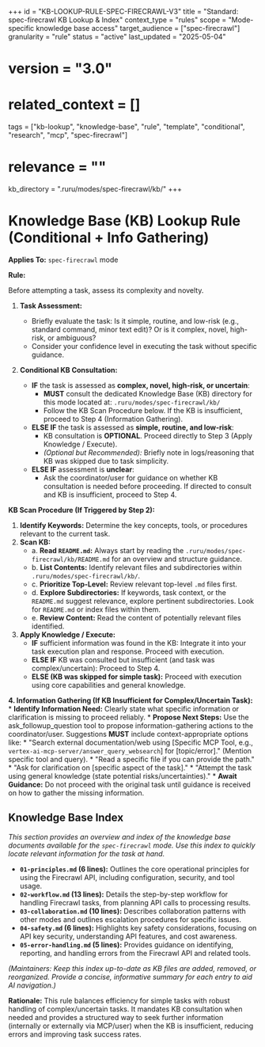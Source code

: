 +++
id = "KB-LOOKUP-RULE-SPEC-FIRECRAWL-V3"
title = "Standard: spec-firecrawl KB Lookup & Index"
context_type = "rules"
scope = "Mode-specific knowledge base access"
target_audience = ["spec-firecrawl"]
granularity = "rule"
status = "active"
last_updated = "2025-05-04"
# version = "3.0"
# related_context = []
tags = ["kb-lookup", "knowledge-base", "rule", "template", "conditional", "research", "mcp", "spec-firecrawl"]
# relevance = ""
kb_directory = ".ruru/modes/spec-firecrawl/kb/"
+++

# Knowledge Base (KB) Lookup Rule (Conditional + Info Gathering)

**Applies To:** `spec-firecrawl` mode

**Rule:**

Before attempting a task, assess its complexity and novelty.

1.  **Task Assessment:**
    *   Briefly evaluate the task: Is it simple, routine, and low-risk (e.g., standard command, minor text edit)? Or is it complex, novel, high-risk, or ambiguous?
    *   Consider your confidence level in executing the task without specific guidance.

2.  **Conditional KB Consultation:**
    *   **IF** the task is assessed as **complex, novel, high-risk, or uncertain**:
        *   **MUST** consult the dedicated Knowledge Base (KB) directory for this mode located at: `.ruru/modes/spec-firecrawl/kb/`
        *   Follow the KB Scan Procedure below. If the KB is insufficient, proceed to Step 4 (Information Gathering).
    *   **ELSE IF** the task is assessed as **simple, routine, and low-risk**:
        *   KB consultation is **OPTIONAL**. Proceed directly to Step 3 (Apply Knowledge / Execute).
        *   *(Optional but Recommended):* Briefly note in logs/reasoning that KB was skipped due to task simplicity.
    *   **ELSE IF** assessment is **unclear**:
        *   Ask the coordinator/user for guidance on whether KB consultation is needed before proceeding. If directed to consult and KB is insufficient, proceed to Step 4.

**KB Scan Procedure (If Triggered by Step 2):**

1.  **Identify Keywords:** Determine the key concepts, tools, or procedures relevant to the current task.
2.  **Scan KB:**
    *   a. **Read `README.md`:** Always start by reading the `.ruru/modes/spec-firecrawl/kb/README.md` for an overview and structure guidance.
    *   b. **List Contents:** Identify relevant files and subdirectories within `.ruru/modes/spec-firecrawl/kb/`.
    *   c. **Prioritize Top-Level:** Review relevant top-level `.md` files first.
    *   d. **Explore Subdirectories:** If keywords, task context, or the `README.md` suggest relevance, explore pertinent subdirectories. Look for `README.md` or index files within them.
    *   e. **Review Content:** Read the content of potentially relevant files identified.
3.  **Apply Knowledge / Execute:**
    *   **IF** sufficient information was found in the KB: Integrate it into your task execution plan and response. Proceed with execution.
    *   **ELSE IF** KB was consulted but insufficient (and task was complex/uncertain): Proceed to Step 4.
    *   **ELSE (KB was skipped for simple task):** Proceed with execution using core capabilities and general knowledge.

**4. Information Gathering (If KB Insufficient for Complex/Uncertain Task):**
    *   **Identify Information Need:** Clearly state what specific information or clarification is missing to proceed reliably.
    *   **Propose Next Steps:** Use the ask_followup_question tool to propose information-gathering actions to the coordinator/user. Suggestions **MUST** include context-appropriate options like:
        *   "Search external documentation/web using [Specific MCP Tool, e.g., `vertex-ai-mcp-server/answer_query_websearch`] for [topic/error]." (Mention specific tool and query).
        *   "Read a specific file if you can provide the path."
        *   "Ask for clarification on [specific aspect of the task]."
        *   "Attempt the task using general knowledge (state potential risks/uncertainties)."
    *   **Await Guidance:** Do not proceed with the original task until guidance is received on how to gather the missing information.

## Knowledge Base Index

*This section provides an overview and index of the knowledge base documents available for the `spec-firecrawl` mode. Use this index to quickly locate relevant information for the task at hand.*

*   **`01-principles.md` (6 lines):** Outlines the core operational principles for using the Firecrawl API, including configuration, security, and tool usage.
*   **`02-workflow.md` (13 lines):** Details the step-by-step workflow for handling Firecrawl tasks, from planning API calls to processing results.
*   **`03-collaboration.md` (10 lines):** Describes collaboration patterns with other modes and outlines escalation procedures for specific issues.
*   **`04-safety.md` (6 lines):** Highlights key safety considerations, focusing on API key security, understanding API features, and cost awareness.
*   **`05-error-handling.md` (5 lines):** Provides guidance on identifying, reporting, and handling errors from the Firecrawl API and related tools.

*(Maintainers: Keep this index up-to-date as KB files are added, removed, or reorganized. Provide a concise, informative summary for each entry to aid AI navigation.)*


**Rationale:** This rule balances efficiency for simple tasks with robust handling of complex/uncertain tasks. It mandates KB consultation when needed and provides a structured way to seek further information (internally or externally via MCP/user) when the KB is insufficient, reducing errors and improving task success rates.
